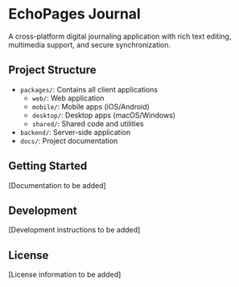 # EchoPages Journal

A cross-platform digital journaling application with rich text editing, multimedia support, and secure synchronization.

## Project Structure

- `packages/`: Contains all client applications
  - `web/`: Web application
  - `mobile/`: Mobile apps (iOS/Android)
  - `desktop/`: Desktop apps (macOS/Windows)
  - `shared/`: Shared code and utilities
- `backend/`: Server-side application
- `docs/`: Project documentation

## Getting Started

[Documentation to be added]

## Development

[Development instructions to be added]

## License

[License information to be added]
